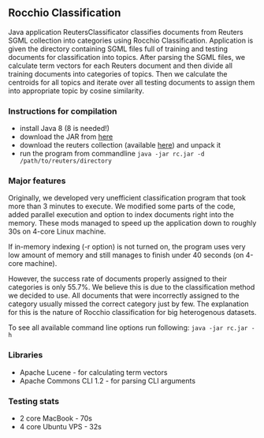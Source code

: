 ## Rocchio Classification

Java application ReutersClassificator classifies documents from Reuters SGML collection into categories using Rocchio Classification. Application is given the directory containing SGML files full of training and testing documents for classification into topics. After parsing the SGML files, we calculate term vectors for each Reuters document and then divide all training documents into categories of topics. Then we calculate the centroids for all topics and iterate over all testing documents to assign them into appropriate topic by cosine similarity.

### Instructions for compilation
- install Java 8 (8 is needed!)
- download the JAR from [here](https://bitbucket.org/jakubzitny/reutersclassificator/downloads/rc.jar)
- download the reuters collection (available [here](http://bit.ly/1jakcFu)) and unpack it
- run the program from commandline
``
java -jar rc.jar -d /path/to/reuters/directory
``

### Major features

Originally, we developed very unefficient classification program that took more than 3 minutes to execute. We modified some parts of the code, added parallel execution and option to index documents right into the memory. These mods managed to speed up the application down to roughly 30s on 4-core Linux machine.

If in-memory indexing (-r option) is not turned on, the program uses very low amount of memory and still manages to finish under 40 seconds (on 4-core machine).

However, the success rate of documents properly assigned to their categories is only 55.7%. We believe this is due to the classification method we decided to use. All documents that were incorrectly assigned to the category usually missed the correct category just by few. The explanation for this is the nature of Rocchio classification for big heterogenous datasets.

To see all available command line options run following:
``
java -jar rc.jar -h
``

### Libraries
- Apache Lucene - for calculating term vectors
- Apache Commons CLI 1.2 - for parsing CLI arguments

### Testing stats
- 2 core MacBook - 70s
- 4 core Ubuntu VPS - 32s